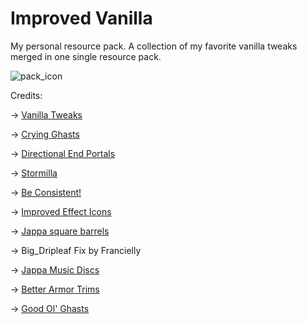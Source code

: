 # Improved Vanilla
My personal resource pack. A collection of my favorite vanilla tweaks merged in one single resource pack.

![pack_icon](https://github.com/Andromeda110K/Improved-Vanilla-TP/assets/87015527/43dab445-ab11-4039-b9f8-c7301be08332)

Credits:

-> [Vanilla Tweaks](https://vanillatweaks.net)

-> [Crying Ghasts](https://www.planetminecraft.com/texture-pack/crying-ghasts-java/)

-> [Directional End Portals](https://www.planetminecraft.com/texture-pack/directional-end-portals/)

-> [Stormilla](https://www.planetminecraft.com/texture-pack/fixed-inconsistencies/)

-> [Be Consistent!](https://www.planetminecraft.com/texture-pack/be-consistent/)

-> [Improved Effect Icons](https://www.planetminecraft.com/texture-pack/improved-effect-icons/)

-> [Jappa square barrels](https://www.planetminecraft.com/texture-pack/jappa-square-barrels-1-15-1-16-1-17/)

-> Big_Dripleaf Fix by Francielly

-> [Jappa Music Discs](https://www.planetminecraft.com/texture-pack/jappa-music-discs/)

-> [Better Armor Trims](https://www.planetminecraft.com/texture-pack/better-armor-trims-6049900/)

-> [Good Ol' Ghasts](https://www.planetminecraft.com/texture-pack/good-ol-ghasts/)
